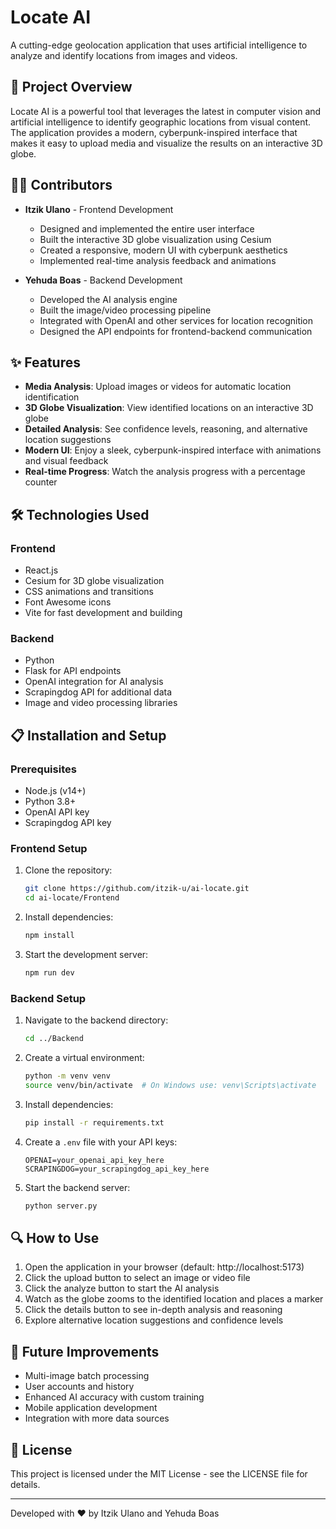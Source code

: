 # Locate AI

A cutting-edge geolocation application that uses artificial intelligence to analyze and identify locations from images and videos.

## 🚀 Project Overview

Locate AI is a powerful tool that leverages the latest in computer vision and artificial intelligence to identify geographic locations from visual content. The application provides a modern, cyberpunk-inspired interface that makes it easy to upload media and visualize the results on an interactive 3D globe.

## 👨‍💻 Contributors

- **Itzik Ulano** - Frontend Development
  - Designed and implemented the entire user interface
  - Built the interactive 3D globe visualization using Cesium
  - Created a responsive, modern UI with cyberpunk aesthetics
  - Implemented real-time analysis feedback and animations

- **Yehuda Boas** - Backend Development
  - Developed the AI analysis engine
  - Built the image/video processing pipeline
  - Integrated with OpenAI and other services for location recognition
  - Designed the API endpoints for frontend-backend communication

## ✨ Features

- **Media Analysis**: Upload images or videos for automatic location identification
- **3D Globe Visualization**: View identified locations on an interactive 3D globe
- **Detailed Analysis**: See confidence levels, reasoning, and alternative location suggestions
- **Modern UI**: Enjoy a sleek, cyberpunk-inspired interface with animations and visual feedback
- **Real-time Progress**: Watch the analysis progress with a percentage counter

## 🛠️ Technologies Used

### Frontend
- React.js
- Cesium for 3D globe visualization
- CSS animations and transitions
- Font Awesome icons
- Vite for fast development and building

### Backend
- Python
- Flask for API endpoints
- OpenAI integration for AI analysis
- Scrapingdog API for additional data
- Image and video processing libraries

## 📋 Installation and Setup

### Prerequisites
- Node.js (v14+)
- Python 3.8+
- OpenAI API key
- Scrapingdog API key

### Frontend Setup
1. Clone the repository:
   ```bash
   git clone https://github.com/itzik-u/ai-locate.git
   cd ai-locate/Frontend
   ```

2. Install dependencies:
   ```bash
   npm install
   ```

3. Start the development server:
   ```bash
   npm run dev
   ```

### Backend Setup
1. Navigate to the backend directory:
   ```bash
   cd ../Backend
   ```

2. Create a virtual environment:
   ```bash
   python -m venv venv
   source venv/bin/activate  # On Windows use: venv\Scripts\activate
   ```

3. Install dependencies:
   ```bash
   pip install -r requirements.txt
   ```

4. Create a `.env` file with your API keys:
   ```
   OPENAI=your_openai_api_key_here
   SCRAPINGDOG=your_scrapingdog_api_key_here
   ```

5. Start the backend server:
   ```bash
   python server.py
   ```

## 🔍 How to Use

1. Open the application in your browser (default: http://localhost:5173)
2. Click the upload button to select an image or video file
3. Click the analyze button to start the AI analysis
4. Watch as the globe zooms to the identified location and places a marker
5. Click the details button to see in-depth analysis and reasoning
6. Explore alternative location suggestions and confidence levels

## 🌟 Future Improvements

- Multi-image batch processing
- User accounts and history
- Enhanced AI accuracy with custom training
- Mobile application development
- Integration with more data sources

## 📄 License

This project is licensed under the MIT License - see the LICENSE file for details.

---

Developed with ❤️ by Itzik Ulano and Yehuda Boas

